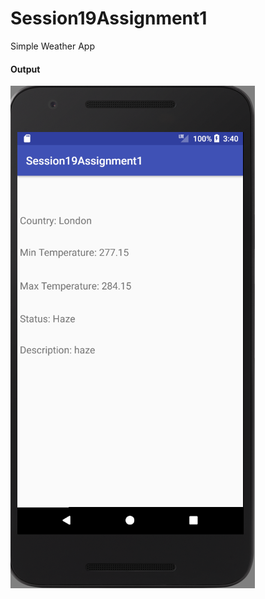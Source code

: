 # Session19Assignment1
Simple Weather App

<h4> Output </h4>

![](https://github.com/sivaramgollapudi/Session19Assignment1/blob/master/Session19Assignment1_Output.png)
